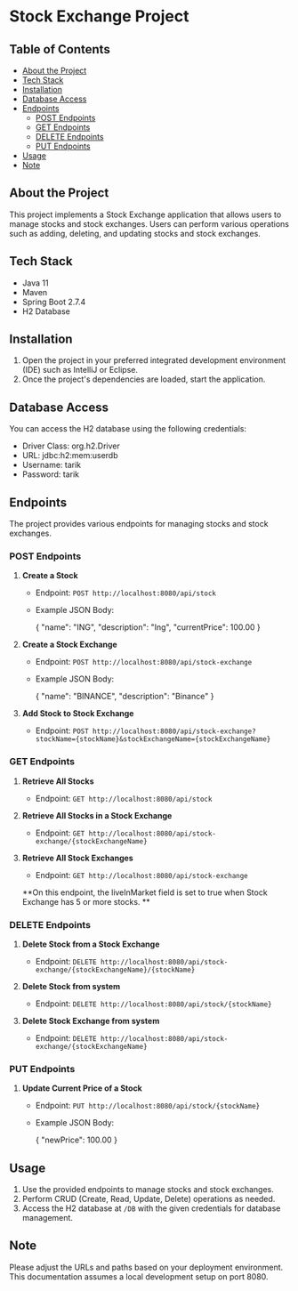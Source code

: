 # Stock Exchange Project

## Table of Contents

- [About the Project](#about-the-project)
- [Tech Stack](#tech-stack)
- [Installation](#installation)
- [Database Access](#database-access)
- [Endpoints](#endpoints)
  - [POST Endpoints](#post-endpoints)
  - [GET Endpoints](#get-endpoints)
  - [DELETE Endpoints](#delete-endpoints)
  - [PUT Endpoints](#put-endpoints)
- [Usage](#usage)
- [Note](#note)

## About the Project

This project implements a Stock Exchange application that allows users to manage stocks and stock exchanges. Users can perform various operations such as adding, deleting, and updating stocks and stock exchanges.

## Tech Stack

- Java 11
- Maven
- Spring Boot 2.7.4
- H2 Database

## Installation

1. Open the project in your preferred integrated development environment (IDE) such as IntelliJ or Eclipse.
2. Once the project's dependencies are loaded, start the application.

## Database Access

You can access the H2 database using the following credentials:

- Driver Class: org.h2.Driver
- URL: jdbc:h2:mem:userdb
- Username: tarik
- Password: tarik

## Endpoints

The project provides various endpoints for managing stocks and stock exchanges.

### POST Endpoints

1. **Create a Stock**

   - Endpoint: `POST http://localhost:8080/api/stock`
   - Example JSON Body:
     
     {
         "name": "ING",
         "description": "Ing",
         "currentPrice": 100.00
     }
     

2. **Create a Stock Exchange**

   - Endpoint: `POST http://localhost:8080/api/stock-exchange`
   - Example JSON Body:
     
     {
         "name": "BINANCE",
         "description": "Binance"
     }
    

3. **Add Stock to Stock Exchange**

   - Endpoint: `POST http://localhost:8080/api/stock-exchange?stockName={stockName}&stockExchangeName={stockExchangeName}`

### GET Endpoints

1. **Retrieve All Stocks**

   - Endpoint: `GET http://localhost:8080/api/stock`

2. **Retrieve All Stocks in a Stock Exchange**

   - Endpoint: `GET http://localhost:8080/api/stock-exchange/{stockExchangeName}`

3. **Retrieve All Stock Exchanges**

   - Endpoint: `GET http://localhost:8080/api/stock-exchange`
   
	**On this endpoint, the liveInMarket field is set to true when Stock Exchange has 5 or more stocks. **

### DELETE Endpoints

1. **Delete Stock from a Stock Exchange**

   - Endpoint: `DELETE http://localhost:8080/api/stock-exchange/{stockExchangeName}/{stockName}`

2. **Delete Stock from system**

   - Endpoint: `DELETE http://localhost:8080/api/stock/{stockName}`

3. **Delete Stock Exchange from system**

   - Endpoint: `DELETE http://localhost:8080/api/stock-exchange/{stockExchangeName}`

### PUT Endpoints

1. **Update Current Price of a Stock**

   - Endpoint: `PUT http://localhost:8080/api/stock/{stockName}`
   - Example JSON Body:
     
     {
         "newPrice": 100.00
     }
    

## Usage

1. Use the provided endpoints to manage stocks and stock exchanges.
2. Perform CRUD (Create, Read, Update, Delete) operations as needed.
3. Access the H2 database at `/DB` with the given credentials for database management.

## Note

Please adjust the URLs and paths based on your deployment environment. This documentation assumes a local development setup on port 8080.
